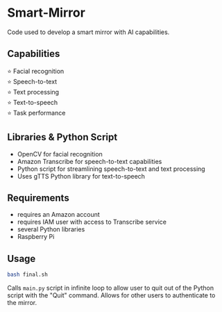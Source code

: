 # Smart-Mirror
Code used to develop a smart mirror with AI capabilities.

## Capabilities
⭐ Facial recognition<br>
⭐ Speech-to-text<br>
⭐ Text processing<br>
⭐ Text-to-speech<br>
⭐ Task performance<br>


## Libraries & Python Script
- OpenCV for facial recognition
- Amazon Transcribe for speech-to-text capabilities
- Python script for streamlining speech-to-text and text processing
- Uses gTTS Python library for text-to-speech

## Requirements
- requires an Amazon account
- requires IAM user with access to Transcribe service
- several Python libraries
- Raspberry Pi 

## Usage
```bash
bash final.sh
```
Calls `main.py` script in infinite loop to allow user to quit out of the Python script with the "Quit" command. Allows for other users to authenticate to the mirror. 
